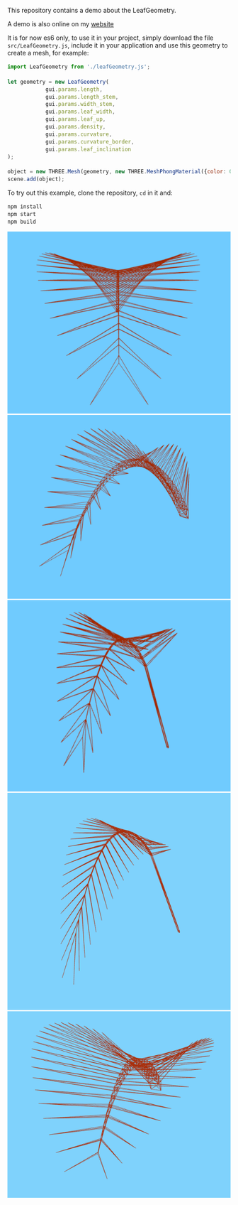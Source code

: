 This repository contains a demo about the LeafGeometry.

A demo is also online on my [website](http://davideprati.com/demo/LeafGeometry)

It is for now es6 only, to use it in your project, simply download the file `src/LeafGeometry.js`, include it in your application and use this geometry to create a mesh, for example:

```javascript
import LeafGeometry from './leafGeometry.js';

let geometry = new LeafGeometry(
			gui.params.length,
			gui.params.length_stem,
			gui.params.width_stem,
			gui.params.leaf_width,
			gui.params.leaf_up,
			gui.params.density,
			gui.params.curvature,
			gui.params.curvature_border,
			gui.params.leaf_inclination
);

object = new THREE.Mesh(geometry, new THREE.MeshPhongMaterial({color: 0x2194CE}));
scene.add(object);

```

To try out this example, clone the repository, `cd` in it and:

```javascript
npm install
npm start
npm build
```

![example](uno.png)
![example](due.png)
![example](tre.png)
![example](tre1.png)
![example](quattro.png)

